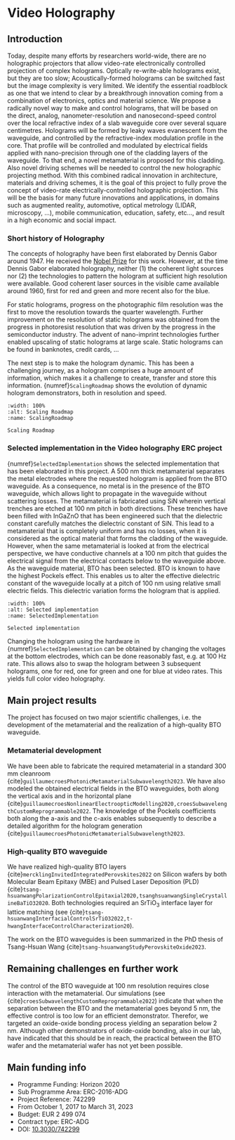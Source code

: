 # Video Holography


## Introduction

Today, despite many efforts by researchers world-wide, there are no holographic projectors that allow video-rate electronically controlled projection of complex holograms. Optically re-write-able holograms exist, but they are too slow; Acoustically-formed holograms can be switched fast but the image complexity is very limited. We identify the essential roadblock as one that we intend to clear by a breakthrough innovation coming from a combination of electronics, optics and material science.
We propose a radically novel way to make and control holograms, that will be based on the direct, analog, nanometer-resolution and nanosecond-speed control over the local refractive index of a slab waveguide core over several square centimetres. Holograms will be formed by leaky waves evanescent from the waveguide, and controlled by the refractive-index modulation profile in the core. That profile will be controlled and modulated by electrical fields applied with nano-precision through one of the cladding layers of the waveguide. To that end, a novel metamaterial is proposed for this cladding. Also novel driving schemes will be needed to control the new holographic projecting method.
With this combined radical innovation in architecture, materials and driving schemes, it is the goal of this project to fully prove the concept of video-rate electrically-controlled holographic projection. This will be the basis for many future innovations and applications, in domains such as augmented reality, automotive, optical metrology (LIDAR, microscopy, ...), mobile communication, education, safety, etc..., and result in a high economic and social impact.

### Short history of Holography

The concepts of holography have been first elaborated by Dennis Gabor around 1947. He received the [Nobel Prize](https://www.nobelprize.org/prizes/physics/1971/summary/) for this work. However, at the time Dennis Gabor elaborated holography, neither (1) the coherent light sources nor (2) the technologies to pattern the hologram at sufficient high resolution were available. Good coherent laser sources in the visible came available around 1960, first for red and green and more recent also for the blue.

For static holograms, progress on the photographic film resolution was the first to move the resolution towards the quarter wavelength. Further improvement on the resolution of static holograms was obtained from the progress in photoresist resolution that was driven by the progress in the semiconductor industry. The advent of nano-imprint technologies further enabled upscaling of static holograms at large scale. Static holograms can be found in banknotes, credit cards, ...

The next step is to make the hologram dynamic. This has been a challenging journey, as a hologram comprises a huge amount of information, which makes it a challenge to create, transfer and store this information. {numref}`ScalingRoadmap` shows the evolution of dynamic hologram demonstrators, both in resolution and speed.

```{figure} ./images/video-holography.jpg
:width: 100%
:alt: Scaling Roadmap
:name: ScalingRoadmap

Scaling Roadmap

```


### Selected implementation in the Video holography ERC project

{numref}`SelectedImplementation` shows the selected implementation that has been elaborated in this project. A 500 nm thick metamaterial separates the metal electrodes where the requested hologram is applied from the BTO waveguide. As a consequence, no metal is in the presence of the BTO waveguide, which allows light to propagate in the waveguide without scattering losses. The metamaterial is fabricated using SiN wherein vertical trenches are etched at 100 nm pitch in both directions. These trenches have been filled with InGaZnO that has been engineered such that the dielectric constant carefully matches the dielectric constant of SiN.  This lead to a metamaterial that is completely uniform and has no losses, when it is considered as the optical material that forms the cladding of the waveguide. However, when the same metamaterial is looked at from the electrical perspective, we have conductive channels at a 100 nm pitch that guides the electrical signal from the electrical contacts below to the waveguide above.
As the waveguide material, BTO has been selected. BTO is known to have the highest Pockels effect. This enables us to alter the effective dielectric constant of the waveguide locally at a pitch of 100 nm using relative small electric fields. This dielectric variation forms the hologram that is applied.

```{figure} ./images/video-holography2.jpg
:width: 100%
:alt: Selected implementation
:name: SelectedImplementation

Selected implementation 

```

Changing the hologram using the hardware in {numref}`SelectedImplementation` can be obtained by changing the voltages at the bottom electrodes, which can be done reasonably fast, e.g. at 100 Hz rate. This allows also to swap the hologram between 3 subsequent holograms, one for red, one for green and one for blue at video rates. This yields full color video holography.

## Main project results

The project has focused on two major scientific challenges, i.e. the development of the metamaterial and the realization of a high-quality BTO waveguide. 

### Metamaterial development

We have been able to fabricate the required metamaterial in a standard 300 mm cleanroom {cite}`guillaumecroesPhotonicMetamaterialSubwavelength2023`. We have also modeled the obtained electrical fields in the BTO waveguides, both along the vertical axis and in the horizontal plane {cite}`guillaumecroesNonlinearElectroopticModelling2020,croesSubwavelengthCustomReprogrammable2022`. The knowledge of the Pockels coefficients both along the a-axis and the c-axis enables subsequently to describe a detailed algorithm for the hologram generation {cite}`guillaumecroesPhotonicMetamaterialSubwavelength2023`.

### High-quality BTO waveguide

We have realized high-quality BTO layers {cite}`mercklingInvitedIntegratedPerovskites2022` on Silicon wafers by both Molecular Beam Epitaxy (MBE) and Pulsed Laser Deposition (PLD) {cite}`tsang-hsuanwangPolarizationControlEpitaxial2020,tsanghsuanwangSingleCrystallineBaTiO32020`. Both technologies required an SrTiO<sub>3</sub> interface layer for lattice matching (see {cite}`tsang-hsuanwangInterfacialControlSrTiO32022,t-hwangInterfaceControlCharacterization20`). 

The work on the BTO waveguides is been summarized in the PhD thesis of Tsang-Hsuan Wang {cite}`tsang-hsuanwangStudyPerovskiteOxide2023`.

## Remaining challenges en further work

The control of the BTO waveguide at 100 nm resolution requires close interaction with the metamaterial. Our simulations (see {cite}`croesSubwavelengthCustomReprogrammable2022`) indicate that when the separation between the BTO and the metamaterial goes beyond 5 nm, the effective control is too low for an efficient demonstrator. Therefor, we targeted an oxide-oxide bonding process yielding an separation below 2 nm. Although other demonstrators of oxide-oxide bonding, also in our lab, have indicated that this should be in reach, the practical between the BTO wafer and the metamaterial wafer has not yet been possible.



## Main funding info

*	Programme Funding: Horizon 2020
*	Sub Programme Area: ERC-2016-ADG
*	Project Reference: 742299
*	From October 1, 2017 to March 31, 2023
*	Budget: EUR 2 499 074
*	Contract type: ERC-ADG
*   DOI: [10.3030/742299](https://doi.org/10.3030/742299)
